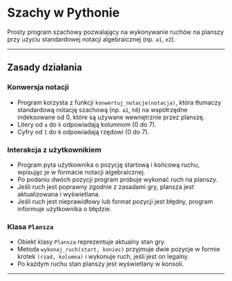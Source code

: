 # Szachy w Pythonie

Prosty program szachowy pozwalający na wykonywanie ruchów na planszy przy użyciu standardowej notacji algebraicznej (np. `a1`, `e2`).

---

## Zasady działania

### Konwersja notacji

- Program korzysta z funkcji `konwertuj_notacje(notacja)`, która tłumaczy standardową notację szachową (np. `a1`, `h8`) na współrzędne indeksowane od 0, które są używane wewnętrznie przez planszę.
- Litery od `a` do `h` odpowiadają kolumnom (0 do 7).
- Cyfry od `1` do `8` odpowiadają rzędowi (0 do 7).

### Interakcja z użytkownikiem

- Program pyta użytkownika o pozycję startową i końcową ruchu, wpisując je w formacie notacji algebraicznej.
- Po podaniu dwóch pozycji program próbuje wykonać ruch na planszy.
- Jeśli ruch jest poprawny zgodnie z zasadami gry, plansza jest aktualizowana i wyświetlana.
- Jeśli ruch jest nieprawidłowy lub format pozycji jest błędny, program informuje użytkownika o błędzie.

### Klasa `Plansza`

- Obiekt klasy `Plansza` reprezentuje aktualny stan gry.
- Metoda `wykonaj_ruch(start, koniec)` przyjmuje dwie pozycje w formie krotek `(rzad, kolumna)` i wykonuje ruch, jeśli jest on legalny.
- Po każdym ruchu stan planszy jest wyświetlany w konsoli.

---

